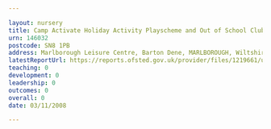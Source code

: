 ```yaml
---

layout: nursery
title: Camp Activate Holiday Activity Playscheme and Out of School Clubs
urn: 146032
postcode: SN8 1PB
address: Marlborough Leisure Centre, Barton Dene, MARLBOROUGH, Wiltshire, SN8 1PB
latestReportUrl: https://reports.ofsted.gov.uk/provider/files/1219661/urn/146032.pdf
teaching: 0
development: 0
leadership: 0
outcomes: 0
overall: 0
date: 03/11/2008

---
```

